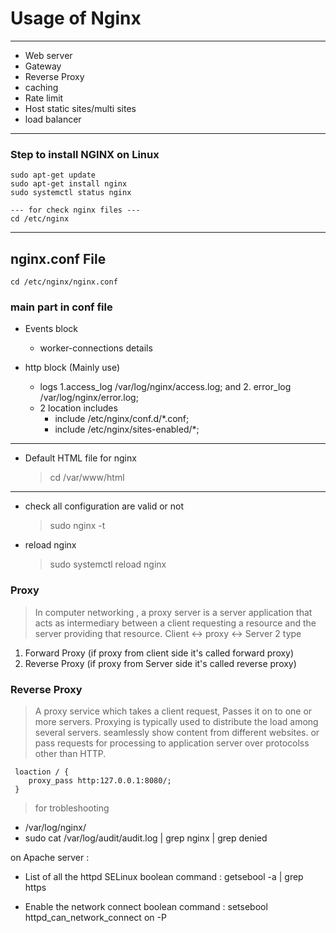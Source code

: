 # Usage of Nginx
------------------------------
+ Web server
+ Gateway
+ Reverse Proxy
+ caching
+ Rate limit
+ Host static sites/multi sites
+ load balancer
------------------------------------------------------------------------------------
### Step to install NGINX on Linux
```
sudo apt-get update
sudo apt-get install nginx
sudo systemctl status nginx

--- for check nginx files ---
cd /etc/nginx
```
--------------------
## nginx.conf File
```
cd /etc/nginx/nginx.conf
```
### main part in conf file 
- Events block
  - worker-connections details

- http block (Mainly use)
  - logs 1.access_log /var/log/nginx/access.log; and 2. error_log /var/log/nginx/error.log; <br>
  - 2 location includes <br>
    - include /etc/nginx/conf.d/*.conf;
    - include /etc/nginx/sites-enabled/*;


---------------------
- Default HTML file for nginx
  > cd /var/www/html
---------------------
- check all configuration are valid or not
  > sudo nginx -t
- reload nginx
  > sudo systemctl reload nginx

### Proxy 
> In computer networking , a proxy server is a server application that acts as intermediary between a client requesting a resource and the server providing that resource.
> Client <-> proxy <-> Server
> 2 type
  1. Forward Proxy (if proxy from client side it's called forward proxy)
  2. Reverse Proxy (if proxy from Server side it's called reverse proxy)

### Reverse Proxy
> A proxy service which takes a client request, Passes it on to one or more servers.
> Proxying is typically used to distribute the load among several servers.
> seamlessly show content from different websites.
> or pass requests for processing to application server over protocolss other than HTTP.  

```
 loaction / {
    proxy_pass http:127.0.0.1:8080/;
 }
```
 > for trobleshooting
 - /var/log/nginx/
 - sudo cat /var/log/audit/audit.log | grep nginx | grep denied

 on Apache server :
 - List of all the httpd SELinux boolean
 command : getsebool -a | grep https

 - Enable the network connect boolean
 command : setsebool httpd_can_network_connect on -P